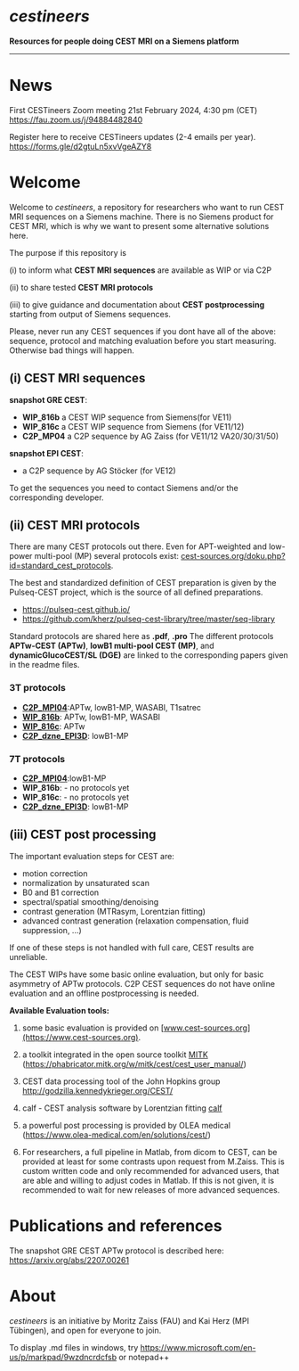 # *cestineers*
**Resources for people doing CEST MRI on a Siemens platform**
* * *

# News
First CESTineers Zoom meeting 
21st February 2024, 4:30 pm (CET)  https://fau.zoom.us/j/94884482840

Register here to receive CESTineers updates (2-4 emails per year). https://forms.gle/d2gtuLn5xvVgeAZY8 

# Welcome
Welcome to *cestineers*, a repository for researchers who want to run CEST MRI sequences on a Siemens machine. There is no Siemens product for CEST MRI, which is why we want to present some alternative solutions here.

The purpose if this repository is

(i) to inform what **CEST MRI sequences** are available as WIP or via C2P

(ii) to share tested **CEST MRI protocols**

(iii) to give guidance and documentation about **CEST postprocessing** starting from output of Siemens sequences.


Please, never run any CEST sequences if you dont have all of the above: sequence, protocol and matching evaluation before you start measuring. Otherwise bad things will happen.

## (i) CEST MRI sequences ##

**snapshot GRE CEST**:
 - **WIP_816b** a CEST WIP sequence from Siemens(for VE11)
 - **WIP_816c** a CEST WIP sequence from Siemens (for VE11/12)
 - **C2P_MP04** a C2P sequence by AG Zaiss (for VE11/12 VA20/30/31/50)

**snapshot EPI CEST**:
 - a C2P sequence by AG Stöcker (for VE12)

To get the sequences you need to contact Siemens and/or the corresponding developer.
   
## (ii) CEST MRI protocols ##
There are many CEST protocols out there. Even for APT-weighted and low-power multi-pool (MP) several protocols exist: [cest-sources.org/doku.php?id=standard_cest_protocols](http://cest-sources.org/doku.php?id=standard_cest_protocols). 

The best and standardized definition of CEST preparation is given by the Pulseq-CEST project, which is the source of all defined preparations.
 - https://pulseq-cest.github.io/
 - https://github.com/kherz/pulseq-cest-library/tree/master/seq-library

Standard protocols are shared here as **.pdf**, **.pro** 
The different protocols **APTw-CEST (APTw)**, **lowB1 multi-pool CEST (MP)**, and **dynamicGlucoCEST/SL (DGE)** are linked to the corresponding papers given in the readme files.

### 3T protocols ###
 - **[C2P_MPI04](prot/3T/snapshot_GRE/)**:APTw, lowB1-MP, WASABI, T1satrec
 - **[WIP_816b](prot/3T/snapshot_GRE/)**: APTw, lowB1-MP, WASABI
 - **[WIP_816c](prot/3T/snapshot_GRE/)**: APTw
 - **[C2P_dzne_EPI3D](prot/3T/snapshot_EPI3D/)**: lowB1-MP

### 7T protocols ###
 - **[C2P_MPI04](/prot/7T/snapshot_GRE/)**:lowB1-MP
 - **WIP_816b**: - no protocols yet
 - **WIP_816c**: - no protocols yet
 - **[C2P_dzne_EPI3D](prot/7T/snapshot_EPI3D/)**: lowB1-MP

## (iii) CEST post processing ##
The important evaluation steps for CEST are:
 - motion correction
 - normalization by unsaturated scan
 - B0 and B1 correction
 - spectral/spatial smoothing/denoising
 - contrast generation (MTRasym, Lorentzian fitting)
 - advanced contrast generation (relaxation compensation, fluid suppression, ...)
 
 If one of these steps is not handled with full care, CEST results are unreliable.

The CEST WIPs have some basic online evaluation, but only for  basic asymmetry of APTw protocols.
C2P CEST sequences do not have online evaluation and an offline postprocessing is needed.

**Available Evaluation tools:**

 1. some basic evaluation is provided on [www.cest-sources.org](https://www.cest-sources.org).
 
 2. a toolkit integrated in the open source toolkit [MITK](https://www.mitk.org/wiki/The_Medical_Imaging_Interaction_Toolkit_(MITK))
    (https://phabricator.mitk.org/w/mitk/cest/cest_user_manual/)
 3.  CEST data processing tool of the John Hopkins group http://godzilla.kennedykrieger.org/CEST/  

 4. calf - CEST analysis software by Lorentzian fitting  [calf](https://github.com/MPR-UKD/calf)
 
 5. a powerful post processing is provided by OLEA medical (https://www.olea-medical.com/en/solutions/cest/)
 
 6. For researchers, a full pipeline in Matlab, from dicom to CEST, can be provided at least for some contrasts upon request from M.Zaiss.
 This is custom written code and only recommended for advanced users, that are able and willing to adjust codes in Matlab.
 If this is not given, it is recommended to wait for new releases of more advanced sequences.
 
# Publications and references

The snapshot GRE CEST APTw protocol is described here: https://arxiv.org/abs/2207.00261


   
# About
*cestineers* is an initiative by Moritz Zaiss (FAU) and Kai Herz (MPI Tübingen), and open for everyone to join. 

 To display .md files in windows, try https://www.microsoft.com/en-us/p/markpad/9wzdncrdcfsb or notepad++
 
 
